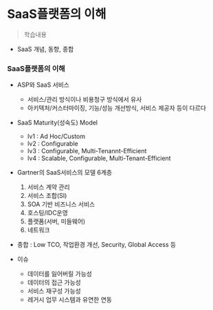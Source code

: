 # SaaS플랫폼의 이해
> 학습내용
- SaaS 개념, 동향, 종합

### SaaS플랫폼의 이해
- ASP와 SaaS 서비스
	- 서비스/관리 방식이나 비용청구 방식에서 유사
	- 아키텍처/커스터마이징, 기능/성능 개선방식, 서비스 제공자 등이 다르다

- SaaS Maturity(성숙도) Model
	- lv1 : Ad Hoc/Custom
	- lv2 : Configurable
	- lv3 : Configurable, Multi-Tenannt-Efficient
	- lv4 : Scalable, Configurable, Multi-Tenant-Efficient
	
- Gartner의 SaaS서비스의 모델 6계층
	1. 서비스 계약 관리
	2. 서비스 조합(SI)
	3. SOA 기반 비즈니스 서비스
	4. 호스팅/IDC운영
	5. 플랫폼(서버, 미들웨어)
	6. 네트워크


- 종합 : Low TCO, 작업환경 개선, Security, Global Access 등
- 이슈 
	- 데이터를 잃어버릴 가능성
	- 데이터의 접근 가능성
	- 서비스 재구성 가능성
	- 레거시 업무 시스템과 유연한 연동
